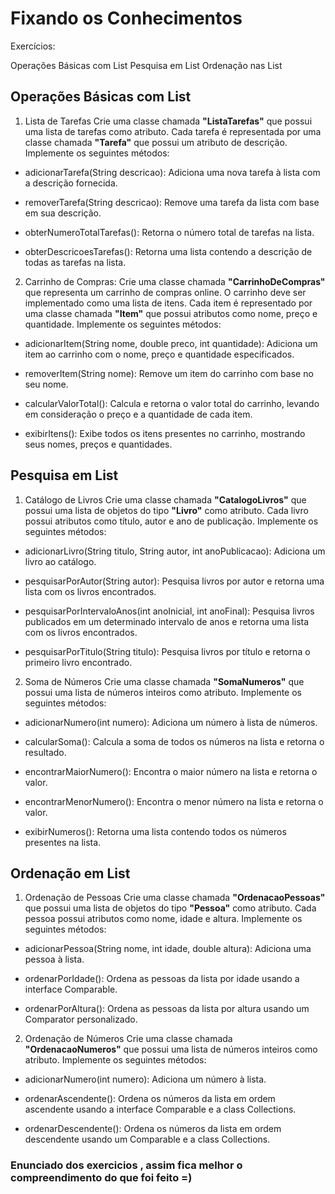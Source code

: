 

# Fixando os Conhecimentos

Exercícios:

Operações Básicas com List
Pesquisa em List
Ordenação nas List



## Operações Básicas com List

1. Lista de Tarefas
Crie uma classe chamada **"ListaTarefas"** que possui uma lista de tarefas como atributo. Cada tarefa é representada por uma classe chamada **"Tarefa"** que possui um atributo de descrição. Implemente os seguintes métodos:

- adicionarTarefa(String descricao): Adiciona uma nova tarefa à lista com a descrição fornecida.

- removerTarefa(String descricao): Remove uma tarefa da lista com base em sua descrição.

- obterNumeroTotalTarefas(): Retorna o número total de tarefas na lista.

- obterDescricoesTarefas(): Retorna uma lista contendo a descrição de todas as tarefas na lista.

  
2. Carrinho de Compras:
Crie uma classe chamada **"CarrinhoDeCompras"** que representa um carrinho de compras online. O carrinho deve ser implementado como uma lista de itens.
Cada item é representado por uma classe chamada **"Item"** que possui atributos como nome, preço e quantidade. Implemente os seguintes métodos:

- adicionarItem(String nome, double preco, int quantidade): Adiciona um item ao carrinho com o nome, preço e quantidade especificados.
 
- removerItem(String nome): Remove um item do carrinho com base no seu nome.

- calcularValorTotal(): Calcula e retorna o valor total do carrinho, levando em consideração o preço e a quantidade de cada item.

- exibirItens(): Exibe todos os itens presentes no carrinho, mostrando seus nomes, preços e quantidades.



## Pesquisa em List

1. Catálogo de Livros
Crie uma classe chamada **"CatalogoLivros"** que possui uma lista de objetos do tipo **"Livro"** como atributo. Cada livro possui atributos como título, autor e ano de publicação. Implemente os seguintes métodos:

- adicionarLivro(String titulo, String autor, int anoPublicacao): Adiciona um livro ao catálogo.
  
- pesquisarPorAutor(String autor): Pesquisa livros por autor e retorna uma lista com os livros encontrados.
  
- pesquisarPorIntervaloAnos(int anoInicial, int anoFinal): Pesquisa livros publicados em um determinado intervalo de anos e retorna uma lista com os livros encontrados.
  
- pesquisarPorTitulo(String titulo): Pesquisa livros por título e retorna o primeiro livro encontrado.
  
2. Soma de Números
Crie uma classe chamada **"SomaNumeros"** que possui uma lista de números inteiros como atributo. Implemente os seguintes métodos:

- adicionarNumero(int numero): Adiciona um número à lista de números.
  
- calcularSoma(): Calcula a soma de todos os números na lista e retorna o resultado.
  
- encontrarMaiorNumero(): Encontra o maior número na lista e retorna o valor.
  
- encontrarMenorNumero(): Encontra o menor número na lista e retorna o valor.
  
- exibirNumeros(): Retorna uma lista contendo todos os números presentes na lista.

  
## Ordenação em List

1. Ordenação de Pessoas
Crie uma classe chamada **"OrdenacaoPessoas"** que possui uma lista de objetos do tipo **"Pessoa"** como atributo. Cada pessoa possui atributos como nome, idade e altura. Implemente os seguintes métodos:

- adicionarPessoa(String nome, int idade, double altura): Adiciona uma pessoa à lista.
  
- ordenarPorIdade(): Ordena as pessoas da lista por idade usando a interface Comparable.
  
- ordenarPorAltura(): Ordena as pessoas da lista por altura usando um Comparator personalizado.
  
2. Ordenação de Números
Crie uma classe chamada **"OrdenacaoNumeros"** que possui uma lista de números inteiros como atributo. Implemente os seguintes métodos:

- adicionarNumero(int numero): Adiciona um número à lista.
  
- ordenarAscendente(): Ordena os números da lista em ordem ascendente usando a interface Comparable e a class Collections.
  
- ordenarDescendente(): Ordena os números da lista em ordem descendente usando um Comparable e a class Collections.

### Enunciado dos exercicios , assim fica melhor o compreendimento do que foi feito =)
